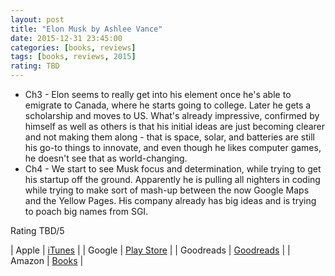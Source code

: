 ```yaml
---
layout: post
title: "Elon Musk by Ashlee Vance"
date: 2015-12-31 23:45:00
categories: [books, reviews]
tags: [books, reviews, 2015]
rating: TBD
---
```


- Ch3 - Elon seems to really get into his element once he's able to emigrate to Canada, where he starts going to college.
Later he gets a scholarship and moves to US. What's already impressive, confirmed by himself as well as others is that his initial ideas are just becoming clearer and not making them along -
that is space, solar, and batteries are still his go-to things to innovate, and even though he likes computer games, he doesn't see that as world-changing.
- Ch4 - We start to see Musk focus and determination, while trying to get his startup off the ground. Apparently he is pulling all nighters in coding while trying to make sort of mash-up between the now Google Maps and the Yellow Pages. His company already has big ideas and is trying to poach big names from SGI.


Rating TBD/5

| Apple      | [iTunes] |
| Google     | [Play Store] |
| Goodreads  | [Goodreads] |
| Amazon     | [Books] |

[iTunes]: https://itunes.apple.com/
[Goodreads]: https://www.goodreads.com/
[Play Store]: https://play.google.com/store/books/
[Books]: http://www.amazon.com/

